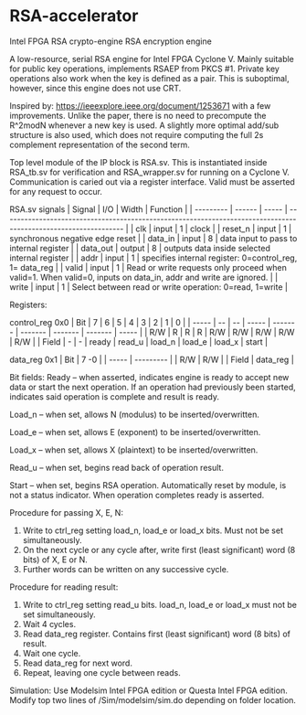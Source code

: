# RSA-accelerator
Intel FPGA RSA crypto-engine
RSA encryption engine

A low-resource, serial RSA engine for Intel FPGA Cyclone V. Mainly suitable for public key operations, implements RSAEP from PKCS #1. Private key operations also work when the key is defined as a pair. This is suboptimal, however, since this engine does not use CRT.

Inspired by: https://ieeexplore.ieee.org/document/1253671 with a few improvements. Unlike the paper, there is no need to precompute the R^2modN whenever a new key is used. A slightly more optimal add/sub structure is also used, which does not require computing the full 2s complement representation of the second term. 

Top level module of the IP block is RSA.sv. This is instantiated inside RSA_tb.sv for verification and RSA_wrapper.sv for running on a Cyclone V. Communication is caried out via a register interface. Valid must be asserted for any request to occur. 

RSA.sv signals
| Signal    | I/O    | Width | Function                                                                                                        |
| --------- | ------ | ----- | --------------------------------------------------------------------------------------------------------------- |
| clk       | input  | 1     | clock                                                                                                           |
| reset\_n  | input  | 1     | synchronous negative edge reset                                                                                 |
| data\_in  | input  | 8     | data input to pass to internal register                                                                         |
| data\_out | output | 8     | outputs data inside selected internal register                                                                  |
| addr      | input  | 1     | specifies internal register:  0=control\_reg, 1= data\_reg                                                       |
| valid     | input  | 1     | Read or write requests only proceed when valid=1. When valid=0, inputs on data\_in, addr and write are ignored. |
| write     | input  | 1     | Select between read or write operation:  0=read, 1=write                                                        |

 
Registers:

control_reg 0x0
| Bit   | 7   | 6   | 5     | 4       | 3       | 2       | 1       | 0     |
| ----- | --  | --  | ----- | ------- | ------- | ------- | ------- | ----- |
| R/W   |  R  |  R  |   R   |   R/W   |   R/W   |   R/W   |   R/W   |  R/W  |
| Field | \-  | \-  | ready | read\_u | load\_n | load\_e | load\_x | start |

data_reg 0x1
| Bit   | 7 -0      |
| ----- | ---------  |
| R/W   |                   R/W                 |
| Field |                data\_reg              |

Bit fields:
Ready – when asserted, indicates engine is ready to accept new data or start the next operation. If an operation had previously been started, indicates said operation is complete and result is ready.

Load_n – when set, allows N (modulus) to be inserted/overwritten. 

Load_e – when set, allows E (exponent) to be inserted/overwritten. 

Load_x – when set, allows X (plaintext) to be inserted/overwritten. 

Read_u – when set, begins read back of operation result. 

Start – when set, begins RSA operation. Automatically reset by module, is not a status indicator. When operation completes ready is asserted.

Procedure for passing X, E, N:
1. Write to ctrl_reg setting load_n, load_e or load_x bits. Must not be set simultaneously.
2. On the next cycle or any cycle after, write first (least significant) word (8 bits) of X, E or N.
3. Further words can be written on any successive cycle.


Procedure for reading result:
1. Write to ctrl_reg setting read_u bits. load_n, load_e or load_x must not be set simultaneously.
2. Wait 4 cycles.
3. Read data_reg register. Contains first (least significant) word (8 bits) of result.
4. Wait one cycle.
5. Read data_reg for next word.
6. Repeat, leaving one cycle between reads.

Simulation:
Use Modelsim Intel FPGA edition or Questa Intel FPGA edition. Modify top two lines of /Sim/modelsim/sim.do depending on folder location.
